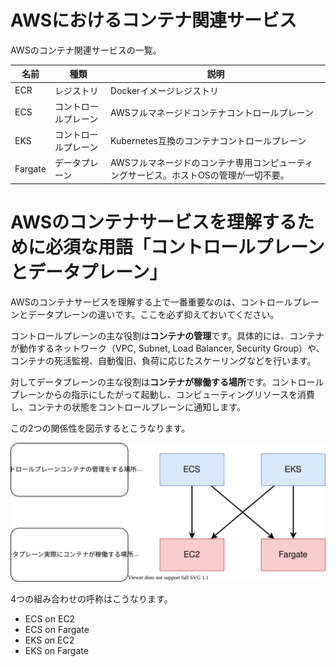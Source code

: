 # AWSにおけるコンテナ関連サービス

AWSのコンテナ関連サービスの一覧。

|  名前 | 種類 | 説明 |
| --- | --- | --- |
|  ECR | レジストリ | Dockerイメージレジストリ |
|  ECS | コントロールプレーン | AWSフルマネージドコンテナコントロールプレーン |
|  EKS | コントロールプレーン | Kubernetes互換のコンテナコントロールプレーン |
|  Fargate | データプレーン | AWSフルマネージドのコンテナ専用コンピューティングサービス。ホストOSの管理が一切不要。 |



# AWSのコンテナサービスを理解するために必須な用語「コントロールプレーンとデータプレーン」

AWSのコンテナサービスを理解する上で一番重要なのは、コントロールプレーンとデータプレーンの違いです。ここを必ず抑えておいてください。

コントロールプレーンの主な役割は**コンテナの管理**です。具体的には、コンテナが動作するネットワーク（VPC, Subnet, Load Balancer, Security Group）や、コンテナの死活監視、自動復旧、負荷に応じたスケーリングなどを行います。

対してデータプレーンの主な役割は**コンテナが稼働する場所**です。コントロールプレーンからの指示にしたがって起動し、コンピューティングリソースを消費し、コンテナの状態をコントロールプレーンに通知します。

この2つの関係性を図示するとこうなります。

![画像名](img/020/img-020-020.svg)

4つの組み合わせの呼称はこうなります。

- ECS on EC2
- ECS on Fargate
- EKS on EC2
- EKS on Fargate

